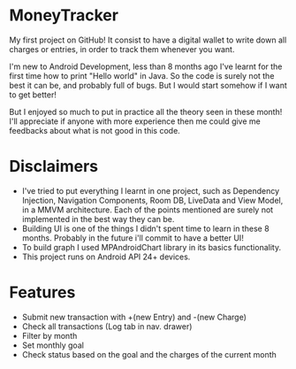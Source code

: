 # MoneyTracker

My first project on GitHub! 
It consist to have a digital wallet to write down all charges or entries, in order to track them whenever you want.

I'm new to Android Development, less than 8 months ago I've learnt for the first time how to print "Hello world" in Java. So the code is surely not the best it can be, and probably full of bugs.
But I would start somehow if I want to get better!

But I enjoyed so much to put in practice all the theory seen in these month! I'll appreciate if anyone with more experience then me could give me feedbacks about what is not good in this code.

# Disclaimers

* I've tried to put everything I learnt in one project, such as Dependency Injection, Navigation Components, Room DB, LiveData and View Model, in a MMVM architecture. Each of the points mentioned are surely not implemented in the best way they can be.
* Building UI is one of the things I didn't spent time to learn in these 8 months. Probably in the future i'll commit to have a better UI! 
* To build graph I used MPAndroidChart library in its basics functionality. 
* This project runs on Android API 24+ devices.

# Features

* Submit new transaction with +(new Entry) and -(new Charge)
* Check all transactions (Log tab in nav. drawer)
* Filter by month 
* Set monthly goal
* Check status based on the goal and the charges of the current month








